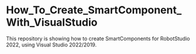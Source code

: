 # How_To_Create_SmartComponent_With_VisualStudio

This repository is showing how to create SmartComponents for RobotStudio 2022, using Visual Studio 2022/2019.
